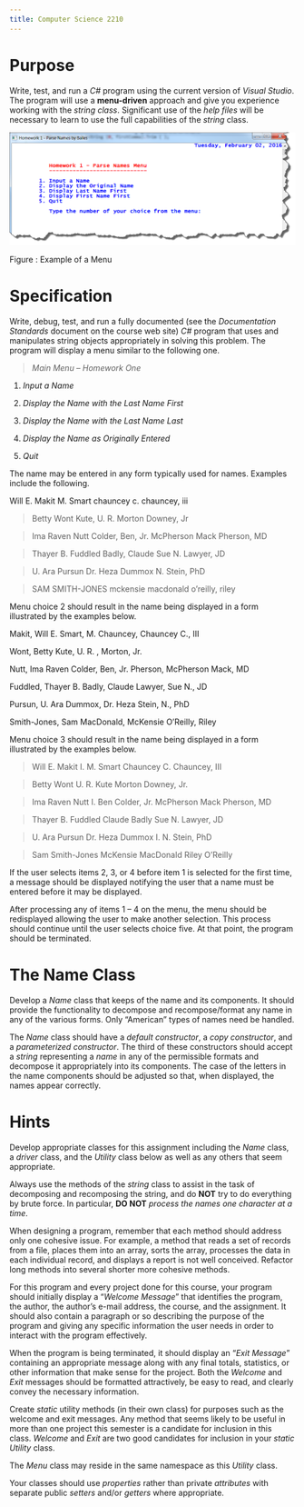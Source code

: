 ```yaml
---
title: Computer Science 2210
---
```


Purpose
=======

Write, test, and run a *C\#* program using the current version of *Visual
Studio*. The program will use a **menu-driven** approach and give you experience
working with the *string class*. Significant use of the *help files* will be
necessary to learn to use the full capabilities of the *string* class.

![](media/6c2735d0524377a7fe8eb5722829fb39.png)

Figure : Example of a Menu

Specification
=============

Write, debug, test, and run a fully documented (see the *Documentation
Standards* document on the course web site) *C\#* program that uses and
manipulates string objects appropriately in solving this problem. The program
will display a menu similar to the following one.

>   *Main Menu – Homework One*

1.  *Input a Name*

2.  *Display the Name with the Last Name First*

3.  *Display the Name with the Last Name Last*

4.  *Display the Name as Originally Entered*

5.  *Quit*

The name may be entered in any form typically used for names. Examples include
the following.

Will E. Makit M. Smart chauncey c. chauncey, iii

>   Betty Wont Kute, U. R. Morton Downey, Jr

>   Ima Raven Nutt Colder, Ben, Jr. McPherson Mack Pherson, MD

>   Thayer B. Fuddled Badly, Claude Sue N. Lawyer, JD

>   U. Ara Pursun Dr. Heza Dummox N. Stein, PhD

>   SAM SMITH-JONES mckensie macdonald o’reilly, riley

Menu choice 2 should result in the name being displayed in a form illustrated by
the examples below.

Makit, Will E. Smart, M. Chauncey, Chauncey C., III

Wont, Betty Kute, U. R. , Morton, Jr.

Nutt, Ima Raven Colder, Ben, Jr. Pherson, McPherson Mack, MD

Fuddled, Thayer B. Badly, Claude Lawyer, Sue N., JD

Pursun, U. Ara Dummox, Dr. Heza Stein, N., PhD

Smith-Jones, Sam MacDonald, McKensie O’Reilly, Riley

Menu choice 3 should result in the name being displayed in a form illustrated by
the examples below.

>   Will E. Makit I. M. Smart Chauncey C. Chauncey, III

>   Betty Wont U. R. Kute Morton Downey, Jr.

>   Ima Raven Nutt I. Ben Colder, Jr. McPherson Mack Pherson, MD

>   Thayer B. Fuddled Claude Badly Sue N. Lawyer, JD

>   U. Ara Pursun Dr. Heza Dummox I. N. Stein, PhD

>   Sam Smith-Jones McKensie MacDonald Riley O’Reilly

If the user selects items 2, 3, or 4 before item 1 is selected for the first
time, a message should be displayed notifying the user that a name must be
entered before it may be displayed.

After processing any of items 1 – 4 on the menu, the menu should be redisplayed
allowing the user to make another selection. This process should continue until
the user selects choice five. At that point, the program should be terminated.

The Name Class
==============

Develop a *Name* class that keeps of the name and its components. It should
provide the functionality to decompose and recompose/format any name in any of
the various forms. Only “American” types of names need be handled.

The *Name* class should have a *default constructor*, a *copy constructor*, and
a *parameterized constructor*. The third of these constructors should accept a
*string* representing a *name* in any of the permissible formats and decompose
it appropriately into its components. The case of the letters in the name
components should be adjusted so that, when displayed, the names appear
correctly.

Hints
=====

Develop appropriate classes for this assignment including the *Name* class, a
*driver* class, and the *Utility* class below as well as any others that seem
appropriate.

Always use the methods of the *string* class to assist in the task of
decomposing and recomposing the string, and do **NOT** try to do everything by
brute force. In particular, **DO NOT** *process the names one character at a
time*.

When designing a program, remember that each method should address only one
cohesive issue. For example, a method that reads a set of records from a file,
places them into an array, sorts the array, processes the data in each
individual record, and displays a report is not well conceived. Refactor long
methods into several shorter more cohesive methods.

For this program and every project done for this course, your program should
initially display a “*Welcome Message*” that identifies the program, the author,
the author’s e-mail address, the course, and the assignment. It should also
contain a paragraph or so describing the purpose of the program and giving any
specific information the user needs in order to interact with the program
effectively.

When the program is being terminated, it should display an “*Exit Message*”
containing an appropriate message along with any final totals, statistics, or
other information that make sense for the project. Both the *Welcome* and *Exit*
messages should be formatted attractively, be easy to read, and clearly convey
the necessary information.

Create *static* utility methods (in their own class) for purposes such as the
welcome and exit messages. Any method that seems likely to be useful in more
than one project this semester is a candidate for inclusion in this class.
*Welcome* and *Exit* are two good candidates for inclusion in your *static
Utility* class.

The *Menu* class may reside in the same namespace as this *Utility* class.

Your classes should use *properties* rather than private *attributes* with
separate public *setters* and/or *getters* where appropriate.
